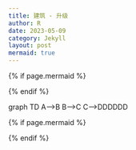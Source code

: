 ```yaml
---
title: 建筑 - 升级
author: R
date: 2023-05-09
category: Jekyll
layout: post
mermaid: true
---
```


{% if page.mermaid %}
<script src="https://cdn.jsdelivr.net/npm/mermaid/dist/mermaid.min.js"></script>
{% endif %}

<div class="mermaid">
  graph TD
    A-->B
    B-->C
    C-->DDDDDD
</div>

{% if page.mermaid %}
<script>
mermaid.initialize({
  startOnLoad: true
});
</script>
{% endif %}
